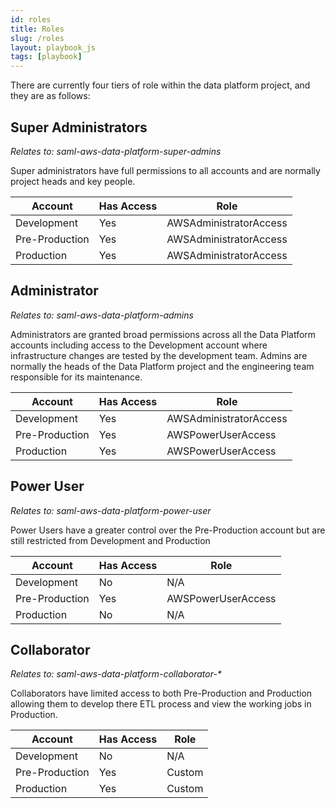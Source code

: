 ```yaml
---
id: roles
title: Roles
slug: /roles
layout: playbook_js
tags: [playbook]
---
```

There are currently four tiers of role within the data platform project, and they are as follows:

## Super Administrators
_Relates to: saml-aws-data-platform-super-admins_

Super administrators have full permissions to all accounts and are normally project heads and key people.

| Account        | Has Access | Role                   |
|----------------|------------|------------------------|
| Development    | Yes        | AWSAdministratorAccess |
| Pre-Production | Yes        | AWSAdministratorAccess |
| Production     | Yes        | AWSAdministratorAccess |

## Administrator
_Relates to: saml-aws-data-platform-admins_

Administrators are granted broad permissions across all the Data Platform accounts including access to the Development account where infrastructure changes are tested by the development team. Admins are normally the heads of the Data Platform project and the engineering team responsible for its maintenance.

| Account        | Has Access | Role                   |
|----------------|------------|------------------------|
| Development    | Yes        | AWSAdministratorAccess |
| Pre-Production | Yes        | AWSPowerUserAccess     |
| Production     | Yes        | AWSPowerUserAccess     |

## Power User
_Relates to: saml-aws-data-platform-power-user_

Power Users have a greater control over the Pre-Production account but are still restricted from Development and Production

| Account        | Has Access | Role               |
|----------------|------------|--------------------|
| Development    | No         | N/A                |
| Pre-Production | Yes        | AWSPowerUserAccess |
| Production     | No         | N/A                |

## Collaborator
_Relates to: saml-aws-data-platform-collaborator-*_

Collaborators have limited access to both Pre-Production and Production allowing them to develop there ETL process and view the working jobs in Production.

| Account        | Has Access | Role   |
|----------------|------------|--------|
| Development    | No         | N/A    |
| Pre-Production | Yes        | Custom |
| Production     | Yes        | Custom |